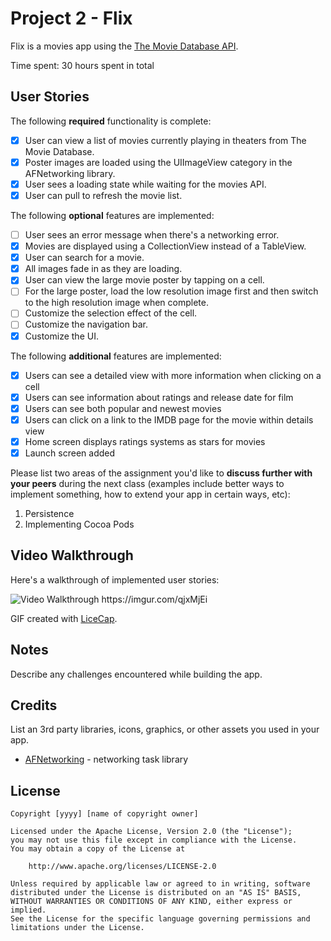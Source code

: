 # Project 2 - Flix

Flix is a movies app using the [The Movie Database API](http://docs.themoviedb.apiary.io/#).

Time spent: 30 hours spent in total

## User Stories

The following **required** functionality is complete:

- [x] User can view a list of movies currently playing in theaters from The Movie Database.
- [x] Poster images are loaded using the UIImageView category in the AFNetworking library.
- [x] User sees a loading state while waiting for the movies API.
- [x] User can pull to refresh the movie list.

The following **optional** features are implemented:

- [ ] User sees an error message when there's a networking error.
- [x] Movies are displayed using a CollectionView instead of a TableView.
- [x] User can search for a movie.
- [x] All images fade in as they are loading.
- [x] User can view the large movie poster by tapping on a cell.
- [ ] For the large poster, load the low resolution image first and then switch to the high resolution image when complete.
- [ ] Customize the selection effect of the cell.
- [ ] Customize the navigation bar.
- [x] Customize the UI.

The following **additional** features are implemented:

- [x] Users can see a detailed view with more information when clicking on a cell
- [x] Users can see information about ratings and release date for film
- [x] Users can see both popular and newest movies
- [x] Users can click on a link to the IMDB page for the movie within details view
- [x] Home screen displays ratings systems as stars for movies
- [x] Launch screen added

Please list two areas of the assignment you'd like to **discuss further with your peers** during the next class (examples include better ways to implement something, how to extend your app in certain ways, etc):

1. Persistence
2. Implementing Cocoa Pods

## Video Walkthrough

Here's a walkthrough of implemented user stories:

<img src='http://imgur.com/qjxMjEi' title='Video Walkthrough' width='' alt='Video Walkthrough' />
https://imgur.com/qjxMjEi

GIF created with [LiceCap](http://www.cockos.com/licecap/).

## Notes

Describe any challenges encountered while building the app.

## Credits

List an 3rd party libraries, icons, graphics, or other assets you used in your app.

- [AFNetworking](https://github.com/AFNetworking/AFNetworking) - networking task library

## License

    Copyright [yyyy] [name of copyright owner]

    Licensed under the Apache License, Version 2.0 (the "License");
    you may not use this file except in compliance with the License.
    You may obtain a copy of the License at

        http://www.apache.org/licenses/LICENSE-2.0

    Unless required by applicable law or agreed to in writing, software
    distributed under the License is distributed on an "AS IS" BASIS,
    WITHOUT WARRANTIES OR CONDITIONS OF ANY KIND, either express or implied.
    See the License for the specific language governing permissions and
    limitations under the License.
